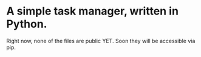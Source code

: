 # A simple task manager, written in Python.

Right now, none of the files are public YET.
Soon they will be accessible via pip.
